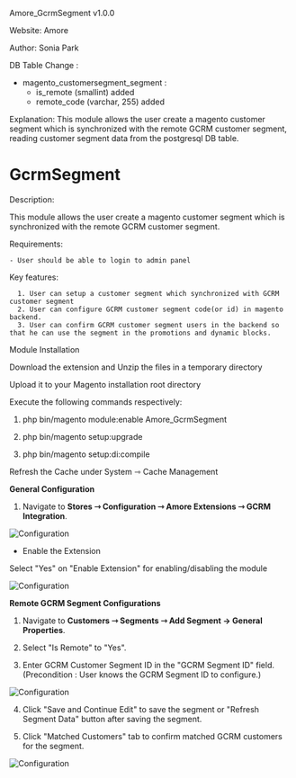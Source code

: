 Amore_GcrmSegment v1.0.0

Website: Amore

Author: Sonia Park

DB Table Change : 
 - magento_customersegment_segment :
   - is_remote (smallint) added
   - remote_code (varchar, 255) added

Explanation: This module allows the user create a magento customer segment which is synchronized with the remote GCRM customer segment, reading customer segment data from the postgresql DB table.

# GcrmSegment

Description:

This module allows the user create a magento customer segment which is synchronized with the remote GCRM customer segment.

Requirements:

    - User should be able to login to admin panel

Key features:

      1. User can setup a customer segment which synchronized with GCRM customer segment
      2. User can configure GCRM customer segment code(or id) in magento backend.
      3. User can confirm GCRM customer segment users in the backend so that he can use the segment in the promotions and dynamic blocks.

Module Installation

Download the extension and Unzip the files in a temporary directory

Upload it to your Magento installation root directory

Execute the following commands respectively:

1.  php bin/magento module:enable Amore_GcrmSegment

2.  php bin/magento setup:upgrade

3.  php bin/magento setup:di:compile

Refresh the Cache under System ⇾ Cache Management


**General Configuration**

1. Navigate to **Stores ⇾ Configuration ⇾ Amore Extensions ⇾ GCRM Integration**.

![Configuration](https://nimbus-screenshots.s3.amazonaws.com/s/4a7a6642b8f3537f1a284fdc9840a523.png)

* Enable the Extension

Select "Yes" on "Enable Extension" for enabling/disabling the module

![Configuration](https://nimbus-screenshots.s3.amazonaws.com/s/193314351e0783ae344b2edf922d4f4e.png)

**Remote GCRM Segment Configurations**

1. Navigate to **Customers ⇾ Segments ⇾ Add Segment -> General Properties**.

2. Select "Is Remote" to "Yes".

3. Enter GCRM Customer Segment ID in the "GCRM Segment ID" field. (Precondition : User knows the GCRM Segment ID to configure.)

![Configuration](https://nimbus-screenshots.s3.amazonaws.com/s/a4265801d3b36c6fc93030e5540deab3.png)

4. Click "Save and Continue Edit" to save the segment or "Refresh Segment Data" button after saving the segment.
   
5. Click "Matched Customers" tab to confirm matched GCRM customers for the segment.

![Configuration](https://nimbus-screenshots.s3.amazonaws.com/s/5202f5c4058c61a44f1cbbe116bf79d6.png)

